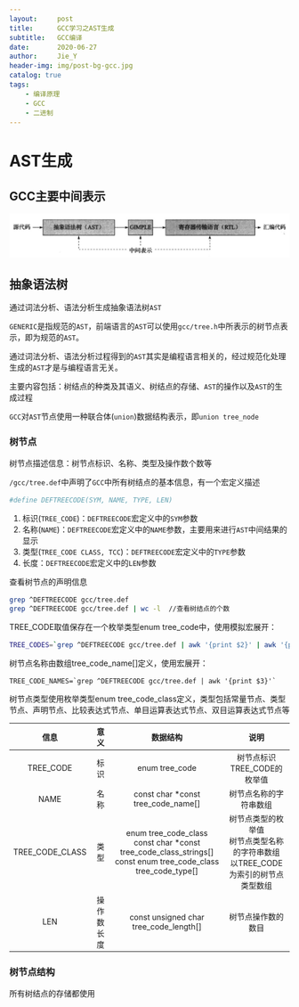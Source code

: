 ```yaml
---
layout:     post
title:      GCC学习之AST生成
subtitle:   GCC编译
date:       2020-06-27
author:     Jie_Y
header-img: img/post-bg-gcc.jpg
catalog: true
tags:
    - 编译原理
    - GCC
    - 二进制
---
```


# AST生成

## GCC主要中间表示

![IR](/img/post-gcc-IR.png)

## 抽象语法树

通过词法分析、语法分析生成抽象语法树`AST`

`GENERIC`是指规范的`AST`，前端语言的`AST`可以使用`gcc/tree.h`中所表示的树节点表示，即为规范的`AST`。

通过词法分析、语法分析过程得到的`AST`其实是编程语言相关的，经过规范化处理生成的`AST`才是与编程语言无关。

主要内容包括：树结点的种类及其语义、树结点的存储、`AST`的操作以及`AST`的生成过程

`GCC`对`AST`节点使用一种联合体(`union`)数据结构表示，即`union tree_node`

### 树节点

树节点描述信息：树节点标识、名称、类型及操作数个数等

`/gcc/tree.def`中声明了`GCC`中所有树结点的基本信息，有一个宏定义描述

```bash
#define DEFTREECODE(SYM, NAME, TYPE, LEN)
```

1. 标识(`TREE_CODE`)：`DEFTREECODE`宏定义中的`SYM`参数
2. 名称(`NAME`)：`DEFTREECODE`宏定义中的`NAME`参数，主要用来进行`AST`中间结果的显示
3. 类型(`TREE_CODE CLASS, TCC`)：`DEFTREECODE`宏定义中的`TYPE`参数
4. 长度：`DEFTREECODE`宏定义中的`LEN`参数

查看树节点的声明信息

```bash
grep ^DEFTREECODE gcc/tree.def
grep ^DEFTREECODE gcc/tree.def | wc -l  //查看树结点的个数
```

TREE_CODE取值保存在一个枚举类型enum tree_code中，使用模拟宏展开：

```bash
TREE_CODES=`grep ^DEFTREECODE gcc/tree.def | awk '{print $2}' | awk '{print $1","}'`
```

树节点名称由数组tree_code_name[]定义，使用宏展开：

```shell
TREE_CODE_NAMES=`grep ^DEFTREECODE gcc/tree.def | awk '{print $3}'`
```

树节点类型使用枚举类型enum tree_code_class定义，类型包括常量节点、类型节点、声明节点、比较表达式节点、单目运算表达式节点、双目运算表达式节点等

|      信息       |    意义    |                           数据结构                           |                             说明                             |
| :-------------: | :--------: | :----------------------------------------------------------: | :----------------------------------------------------------: |
|    TREE_CODE    |    标识    |                        enum tree_code                        |                 树节点标识TREE_CODE的枚举值                  |
|      NAME       |    名称    |              const char *const tree_code_name[]              |                    树节点名称的字符串数组                    |
| TREE_CODE_CLASS |    类型    | enum tree_code_class<br />const char *const tree_code_class_strings[]<br />const enum tree_code_class tree_code_type[] | 树节点类型的枚举值<br />树节点类型名称的字符串数组<br />以TREE_CODE为索引的树节点类型数组 |
|       LEN       | 操作数长度 |            const unsigned char tree_code_length[]            |                      树节点操作数的数目                      |

### 树节点结构

所有树结点的存储都使用